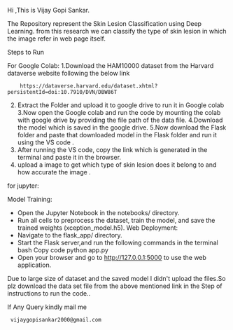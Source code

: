 Hi ,This is Vijay Gopi Sankar.

The Repository represent the Skin Lesion Classification using Deep Learning.
from this research we can classify the type of skin lesion in which the image refer in web page itself.


Steps to Run

 For Google Colab:
1.Download the HAM10000 dataset  from the Harvard dataverse  website following the below link  

        https://dataverse.harvard.edu/dataset.xhtml?persistentId=doi:10.7910/DVN/DBW86T 

2. Extract the Folder and upload it to google drive to run it in Google colab
3.Now open the Google colab and run the code by mounting the colab with google drive by providing the file path of the data file.
4.Download the model which is saved in the google drive.
5.Now download the Flask folder and paste that downloaded model in the Flask folder  and run it using the VS code .
6. After running the VS code, copy the  link which is generated in the terminal and paste it in the browser. 
7. upload a image to get which type of skin lesion does it belong to and how accurate the image .


for jupyter:

Model Training:
*	Open the Jupyter Notebook in the notebooks/ directory.
*	Run all cells to preprocess the dataset, train the model, and save the trained weights (xception_model.h5).
 	 Web Deployment:
*	Navigate to the flask_app/ directory.
*	Start the Flask server,and run the following commands in the terminal
          bash
          Copy code
          python app.py
*	Open your browser and go to http://127.0.0.1:5000 to use the web application.

Due to large size of dataset and the saved model I didn't upload the files.So plz download the data set file from the above mentioned link in the Step of instructions to run the code..

If Any Query kindly mail me 

     vijaygopisankar2000@gmail.com
